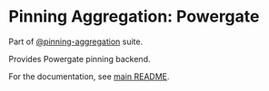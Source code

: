 # Pinning Aggregation: Powergate

Part of [@pinning-aggregation](https://github.com/ukstv/pinning-aggregation) suite.

Provides Powergate pinning backend.

For the documentation, see [main README](https://github.com/ukstv/pinning-aggregation).
